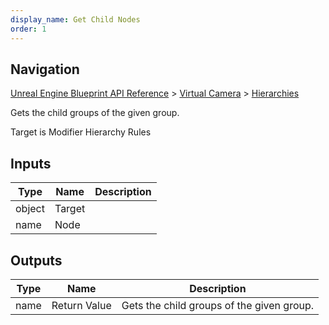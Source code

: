 ```yaml
---
display_name: Get Child Nodes
order: 1
---
```

## Navigation

[Unreal Engine Blueprint API Reference](https://dev.epicgames.com/documentation/en-us/unreal-engine/BlueprintAPI) > [Virtual Camera](https://dev.epicgames.com/documentation/en-us/unreal-engine/BlueprintAPI/VirtualCamera_1) > [Hierarchies](https://dev.epicgames.com/documentation/en-us/unreal-engine/BlueprintAPI/VirtualCamera_1/Hierarchies)

Gets the child groups of the given group.

Target is Modifier Hierarchy Rules

## Inputs

| Type | Name | Description |
| --- | --- | --- |
| object | Target |  |
| name | Node |  |

## Outputs

| Type | Name | Description |
| --- | --- | --- |
| name | Return Value | Gets the child groups of the given group. |
